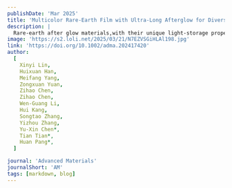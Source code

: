 ```yaml
---
publishDate: 'Mar 2025'
title: 'Multicolor Rare-Earth Film with Ultra-Long Afterglow for Diverse Energy-Saving Applications'
description: |
  Rare-earth after glow materials,with their unique light-storage properties,show great promise for diverse applications.However,theirbroaderapplicability isconstrainedbychallengessuchaspoorsolventcompatibility,limited luminescenteﬃciency,andmonochromaticemissions.Inthisstudy,these limitationsareaddressedbyblendingZnSwithvariousrare-earthphosphors including(Sr0.75Ca0.25)S:Eu2+;SrAl2O4:Eu2+,Dy3+ andSr2MgSi2O7:Eu2+, Dy3+ tomodulatedeeptrapmechanismsandsignificantlyenhanceboththe afterglowandlightcapturecapabilities.Usingelectrospinning,alarge-area (0.4m× 3m)afterglowfilmissuccessfullyfabricatedwithtunablecolors andanextendedafterglowdurationexceeding30h.Thisfilmdemonstrates thermoluminescence,enablingpotentialintegrationintofire-rescue protectiveclothingforenhancedemergencyvisibility.Ingreenhouse settings,iteﬀectivelysupportschlorophyllsynthesisandoptimizesconditions forplantgrowthovera24-hcycle.Fortunnelandgarageapplications,the filmcapturesandstoreslightfromvehicleheadlightsatdistancesofupto70 meters.Thescalabilityandcost-eﬀectivenessofthisafterglowfilmunderscore itsconsiderablepotentialforreal-worldapplicationsacrossmultiplefields, markingasignificantadvancementinsustainableilluminationtechnology.
image: 'https://s2.loli.net/2025/03/21/N7EZVSGiHLAl198.jpg'
link: 'https://doi.org/10.1002/adma.202417420'
author:
  [
    Xinyi Lin,
    Huixuan Han,
    Meifang Yang,
    Zongxuan Yuan,
    Zihao Chen,
    Zihao Chen,
    Wen-Guang Li,
    Hui Kang,
    Songtao Zhang,
    Yizhou Zhang,
    Yu-Xin Chen*,
    Tian Tian*,
    Huan Pang*,
  ]

journal: 'Advanced Materials'
journalShort: 'AM'
tags: [markdown, blog]
---
```

